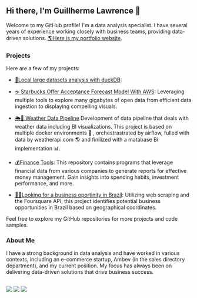 ## Hi there, I'm Guillherme Lawrence 👋

Welcome to my GitHub profile! I'm a data analysis specialist. I have several years of experience working closely with business teams, providing data-driven solutions. [🌎Here is my portfolio website](https://guilherlro.github.io/portfolio/).

### Projects

Here are a few of my projects:
- [🐥Local large datasets analysis with duckDB](https://github.com/GuilherLRO/brasilian_companies_analysis_with_duckdb):
- [☕ Starbucks Offer Acceptance Forecast Model With AWS](https://github.com/GuilherLRO/Starbucks-Offer-Acceptance-Forecast-Model-With-AWS): Leveraging multiple tools to explore many gigabytes of open data from efficient data ingestion to displaying compelling visuals.

- [🌦️🔄 Weather Data Pipeline](https://github.com/GuilherLRO/weather-data-pipeline) Development of data pipeline that deals with weather data including BI visualizations. This project is based on multiple docker environments 🐳 , orchestrastrated by airflow, fulled with data by weatherapi.com 🌎 and finilized with a matabase Bi implementation 📊.

- [💰Finance Tools](https://github.com/GuilherLRO/finance-tools): This repository contains programs that leverage financial data from various companies to generate reports for effective money management. Gain insights into spending habits, investment performance, and more.

- [🔎💸Looking for a business oportinity in Brazil](https://github.com/GuilherLRO/IBM-Data-Science-Professional-Certificate_Capstone): Utilizing web scraping and the Foursquare API, this project identifies potential business opportunities in Brazil based on geographical coordinates.

Feel free to explore my GitHub repositories for more projects and code samples.

### About Me

I have a strong background in data analysis and have worked in various contexts, including an e-commerce startup, Ambev (in the sales directory department), and my current position. My focus has always been on delivering data-driven solutions that drive business success.

##
 
<div> 
  <a href = "https://www.linkedin.com/in/guilhermelro/"><img src="https://img.shields.io/badge/LinkedIn-0077B5?style=for-the-badge&logo=linkedin&logoColor=white" target="_blank"></a>
  <a href = "mailto:guilhermelro2@gmail.com"><img src="https://img.shields.io/badge/Gmail-D14836?style=for-the-badge&logo=gmail&logoColor=white" target="_blank"></a>
  <a href = "https://medium.com/@guilherme-lawrence/"><img src="https://img.shields.io/badge/Medium-12100E?style=for-the-badge&logo=medium&logoColor=white"target="_blank"></a>
                                                                        
</div>


<!---
- 📫 How to reach me ...


GuilherLRO/GuilherLRO is a ✨ special ✨ repository because its `README.md` (this file) appears on your GitHub profile.
You can click the Preview link to take a look at your changes. , for now, my main objective is to learn
--->

